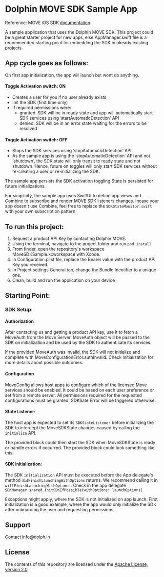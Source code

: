 # Dolphin MOVE SDK Sample App
Reference: MOVE iOS SDK [documentation](https://docs.movesdk.com/).

A sample application that uses the Dolphin MOVE SDK. 
This project could be a great starter project for new apps, else AppManager.swift file is a recommended starting point for embedding the SDK in already existing projects.

## App cycle goes as follows:

On first app initialization, the app will launch but wont do anything.

#### Toggle Activation switch: ON
- Creates a user for you if no user already exists
- Init the SDK (first time only)
- If required permissions were:
	- granted: SDK will be in ready state and app will automatically start SDK services using ‘startAutomaticDetection’ API
	- denied: SDK will be in an error state waiting for the errors to be resolved

#### Toggle Activation switch: OFF
- Stops the SDK services using ‘stopAutomaticDetection’ API.
- As the sample app is using the ‘stopAutomaticDetection’ API and not ‘shutdown’, the SDK state will only transit to ready state and not shutdown. Hence, future on toggles will only start SDK services without re-creating a user or re-initializing the SDK.

The sample app persists the SDK activation toggling State is persisted for future initializations.


For simplicity, the sample app uses SwiftUI to define app views and Combine to subscribe and render MOVE SDK listeners changes. 
Incase your app doesn't use Combine, feel free to replace the `SDKStateMonitor.swift` with your own subscription pattern. 

## To run this project:

1. Request a product API Key by contacting Dolphin MOVE.
2. Using the terminal, navigate to the project folder and run `pod install`
3. From finder, open the repository's workspace MoveSDKSample.xcworkspace with Xcode.
4. In Configuration.plist file, replace the Bearer value with the product API Key you received.
5. In Project settings General tab, change the Bundle Identifier to a unique one. 
6. Clean, build and run the application on your device

## Starting Point:

### SDK Setup:

#### Authorization

After contacting us and getting a  product API key, use it to fetch a MoveAuth from the Move Server. MoveAuth object will be passed to the SDK on initialization and be used by the SDK to authenticate its services.

If the provided MoveAuth was invalid, the SDK will not initialize and complete with MoveConfigurationError.authInvalid. Check Initialization for more details about possible outcomes.


#### Configuration

MoveConfig allows host apps to configure which of the licensed Move services should be enabled. It could be based on each user preference or set from a remote server. All permissions required for the requested configurations must be granted. SDKSate.Error will be triggered otherwise.

#### State Listener:

The host app is expected to set its `SDKStateListener` before initializing the SDK to intercept the MoveSDKState changes caused by calling the `initialize` API.

The provided block could then start the SDK when MoveSDKState is ready or handle errors if occurred. The provided block could look something like this: 

#### SDK Initialization:

The SDK  `initialization` API must be executed before the App delegate's method  `didFinishLaunchingWithOptions` returns. We recommend calling it in `willFinishLaunchingWithOptions`. Check in the app delegate  `SDKManager.shared.initSDKIfPossible(withOptions: launchOptions)` 

Exceptions might apply, where the SDK is not initialized on app launch.  First initialization is a good example, where the app would only initialize the SDK after onboarding the user and requesting permissions. 

## Support
Contact info@dolph.in
 
## License

The contents of this repository are licensed under the
[Apache License, version 2.0](http://www.apache.org/licenses/LICENSE-2.0).
